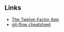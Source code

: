 ## Links

* [The Twelve-Factor App](https://12factor.net/)
* [git-flow cheatsheet](https://danielkummer.github.io/git-flow-cheatsheet/)
